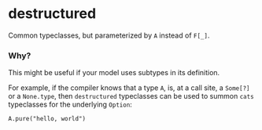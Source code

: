 # destructured

Common typeclasses, but parameterized by `A` instead of `F[_]`.

### Why?

This might be useful if your model uses subtypes in its definition.

For example, if the compiler knows that a type `A`, is, at a call site, a
 `Some[?]` or a `None.type`, then `destructured` typeclasses can be used to
summon `cats` typeclasses for the underlying `Option`:

```
A.pure("hello, world")
```